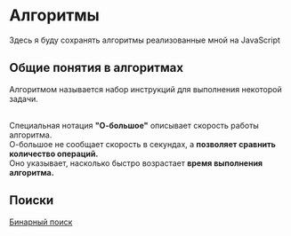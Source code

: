 <h1>Алгоритмы</h1>
<p>Здесь я буду сохранять алгоритмы реализованные мной на JavaScript</p>
<h2>Общие понятия в алгоритмах</h2>
Алгоритмом называется набор инструкций для выполнения некоторой задачи.<br>
<br>
<p>Специальная нотация <b>"О-большое"</b> описывает скорость работы алгоритма. <br>
О-большое не сообщает скорость в секундах, a <b>позволяет сравнить количество операций.</b> <br>
Оно указывает, насколько быстро возрастает <b>время выполнения алгоритма.</b></p>
<h2>Поиски</h2>
<a href="https://github.com/teekirienkov/EducationJS/blob/master/Algorithms/Introduction/binarySearch.js">Бинарный поиск</a>